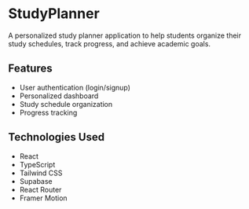 
# StudyPlanner

A personalized study planner application to help students organize their study schedules, track progress, and achieve academic goals.

## Features

- User authentication (login/signup)
- Personalized dashboard
- Study schedule organization
- Progress tracking

## Technologies Used

- React
- TypeScript
- Tailwind CSS
- Supabase
- React Router
- Framer Motion

